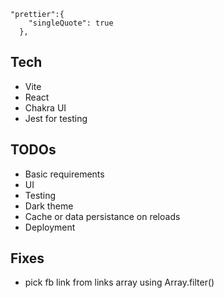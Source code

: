
```
"prettier":{
    "singleQuote": true
  },
```

## Tech
- Vite
- React
- Chakra UI
- Jest for testing

## TODOs
- Basic requirements
- UI
- Testing
- Dark theme
- Cache or data persistance on reloads
- Deployment

## Fixes
- pick fb link from links array using Array.filter()
